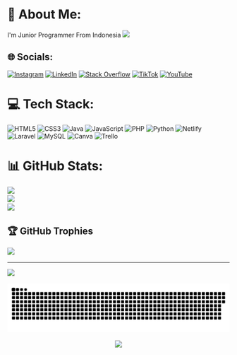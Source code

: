 # 💫 About Me:
I'm Junior Programmer From Indonesia
<img src="https://www.wingstechsolutions.com/wp-content/uploads/2022/03/full-stack-development.gif">


## 🌐 Socials:
[![Instagram](https://img.shields.io/badge/Instagram-%23E4405F.svg?logo=Instagram&logoColor=white)](https://instagram.com/admvx_) [![LinkedIn](https://img.shields.io/badge/LinkedIn-%230077B5.svg?logo=linkedin&logoColor=white)](https://linkedin.com/in/muhammad-adam-romadhon-1b165a240) [![Stack Overflow](https://img.shields.io/badge/-Stackoverflow-FE7A16?logo=stack-overflow&logoColor=white)](https://stackoverflow.com/users/20607219) [![TikTok](https://img.shields.io/badge/TikTok-%23000000.svg?logo=TikTok&logoColor=white)](https://tiktok.com/@@admvx_) [![YouTube](https://img.shields.io/badge/YouTube-%23FF0000.svg?logo=YouTube&logoColor=white)](https://youtube.com/@xgyygaming) 

# 💻 Tech Stack:
![HTML5](https://img.shields.io/badge/html5-%23E34F26.svg?style=for-the-badge&logo=html5&logoColor=white) ![CSS3](https://img.shields.io/badge/css3-%231572B6.svg?style=for-the-badge&logo=css3&logoColor=white) ![Java](https://img.shields.io/badge/java-%23ED8B00.svg?style=for-the-badge&logo=java&logoColor=white) ![JavaScript](https://img.shields.io/badge/javascript-%23323330.svg?style=for-the-badge&logo=javascript&logoColor=%23F7DF1E) ![PHP](https://img.shields.io/badge/php-%23777BB4.svg?style=for-the-badge&logo=php&logoColor=white) ![Python](https://img.shields.io/badge/python-3670A0?style=for-the-badge&logo=python&logoColor=ffdd54) ![Netlify](https://img.shields.io/badge/netlify-%23000000.svg?style=for-the-badge&logo=netlify&logoColor=#00C7B7) ![Laravel](https://img.shields.io/badge/laravel-%23FF2D20.svg?style=for-the-badge&logo=laravel&logoColor=white) ![MySQL](https://img.shields.io/badge/mysql-%2300f.svg?style=for-the-badge&logo=mysql&logoColor=white) ![Canva](https://img.shields.io/badge/Canva-%2300C4CC.svg?style=for-the-badge&logo=Canva&logoColor=white) ![Trello](https://img.shields.io/badge/Trello-%23026AA7.svg?style=for-the-badge&logo=Trello&logoColor=white)
# 📊 GitHub Stats:
![](https://github-readme-stats.vercel.app/api?username=admvx02&theme=dark&hide_border=false&include_all_commits=false&count_private=false)<br/>
![](https://github-readme-streak-stats.herokuapp.com/?user=admvx02&theme=dark&hide_border=false)<br/>
![](https://github-readme-stats.vercel.app/api/top-langs/?username=admvx02&theme=dark&hide_border=false&include_all_commits=false&count_private=false&layout=compact)

## 🏆 GitHub Trophies
![](https://github-profile-trophy.vercel.app/?username=admvx02&theme=onestar&no-frame=false&no-bg=true&margin-w=4)

---
[![](https://visitcount.itsvg.in/api?id=admvx02&icon=0&color=0)](https://visitcount.itsvg.in)

<a href=#><img src="contributions.svg"></a>
<div align="center">
<img src="https://komarev.com/ghpvc/?username=admvx02&&style=flat-square" align="center" />
</div>  


